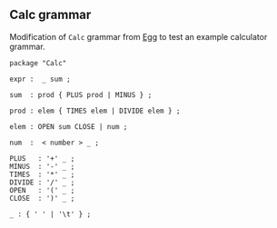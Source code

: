 ## Calc grammar
Modification of `Calc` grammar from [Egg](https://github.com/bruceiv/egg/blob/deriv/grammars/Calc.egg) to test an example calculator grammar.

```
package "Calc"

expr :  _ sum ;

sum  : prod { PLUS prod | MINUS } ;

prod : elem { TIMES elem | DIVIDE elem } ;

elem : OPEN sum CLOSE | num ;

num  :  < number > _ ;

PLUS   : '+' _ ;
MINUS  : '-' _ ;
TIMES  : '*' _ ; 
DIVIDE : '/' _ ;
OPEN   : '(' _ ; 
CLOSE  : ')' _ ;

_ : { ' ' | '\t' } ;

```
